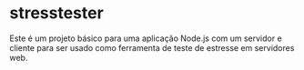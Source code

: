 # stresstester
Este é um projeto básico para uma aplicação Node.js com um servidor e cliente para ser usado como ferramenta de teste de estresse em servidores web. 
